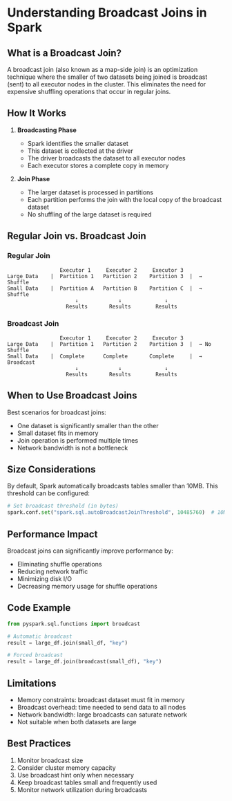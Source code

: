 # Understanding Broadcast Joins in Spark

## What is a Broadcast Join?

A broadcast join (also known as a map-side join) is an optimization technique where the smaller of two datasets being joined is broadcast (sent) to all executor nodes in the cluster. This eliminates the need for expensive shuffling operations that occur in regular joins.

## How It Works

1. **Broadcasting Phase**
   - Spark identifies the smaller dataset
   - This dataset is collected at the driver
   - The driver broadcasts the dataset to all executor nodes
   - Each executor stores a complete copy in memory

2. **Join Phase**
   - The larger dataset is processed in partitions
   - Each partition performs the join with the local copy of the broadcast dataset
   - No shuffling of the large dataset is required

## Regular Join vs. Broadcast Join

### Regular Join
```
                 Executor 1     Executor 2     Executor 3
Large Data    |  Partition 1   Partition 2    Partition 3  |  → Shuffle
Small Data    |  Partition A   Partition B    Partition C  |  → Shuffle
                      ↓             ↓              ↓
                   Results       Results        Results
```

### Broadcast Join
```
                 Executor 1     Executor 2     Executor 3
Large Data    |  Partition 1   Partition 2    Partition 3  |  → No Shuffle
Small Data    |  Complete      Complete       Complete     |  → Broadcast
                      ↓             ↓              ↓
                   Results       Results        Results
```

## When to Use Broadcast Joins

Best scenarios for broadcast joins:
- One dataset is significantly smaller than the other
- Small dataset fits in memory
- Join operation is performed multiple times
- Network bandwidth is not a bottleneck

## Size Considerations

By default, Spark automatically broadcasts tables smaller than 10MB. This threshold can be configured:

```python
# Set broadcast threshold (in bytes)
spark.conf.set("spark.sql.autoBroadcastJoinThreshold", 10485760)  # 10MB
```

## Performance Impact

Broadcast joins can significantly improve performance by:
- Eliminating shuffle operations
- Reducing network traffic
- Minimizing disk I/O
- Decreasing memory usage for shuffle operations

## Code Example

```python
from pyspark.sql.functions import broadcast

# Automatic broadcast
result = large_df.join(small_df, "key")

# Forced broadcast
result = large_df.join(broadcast(small_df), "key")
```

## Limitations

- Memory constraints: broadcast dataset must fit in memory
- Broadcast overhead: time needed to send data to all nodes
- Network bandwidth: large broadcasts can saturate network
- Not suitable when both datasets are large

## Best Practices

1. Monitor broadcast size
2. Consider cluster memory capacity
3. Use broadcast hint only when necessary
4. Keep broadcast tables small and frequently used
5. Monitor network utilization during broadcasts

